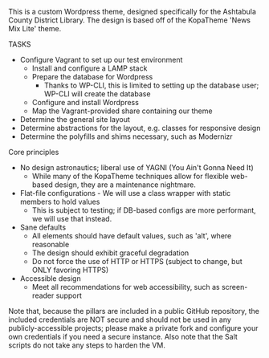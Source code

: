 This is a custom Wordpress theme, designed specifically for
the Ashtabula County District Library.  The design is based off of
the KopaTheme 'News Mix Lite' theme.

TASKS
* Configure Vagrant to set up our test environment
  * Install and configure a LAMP stack
  * Prepare the database for Wordpress
    * Thanks to WP-CLI, this is limited to setting up the database user; WP-CLI will create the database
  * Configure and install Wordpress
  * Map the Vagrant-provided share containing our theme
* Determine the general site layout
* Determine abstractions for the layout, e.g. classes for responsive design
* Determine the polyfills and shims necessary, such as Modernizr

Core principles
* No design astronautics; liberal use of YAGNI (You Ain't Gonna Need It)
  * While many of the KopaTheme techniques allow for flexible web-based design, they are a maintenance nightmare.
* Flat-file configurations - We will use a class wrapper with static members to hold values
  * This is subject to testing; if DB-based configs are more performant, we will use that instead.
* Sane defaults
  * All elements should have default values, such as 'alt', where reasonable
  * The design should exhibit graceful degradation
  * Do not force the use of HTTP or HTTPS (subject to change, but ONLY favoring HTTPS)
* Accessible design
  * Meet all recommendations for web accessibility, such as screen-reader support

Note that, because the pillars are included in a public GitHub repository, the included credentials
are NOT secure and should not be used in any publicly-accessible projects; please make a private fork
and configure your own credentials if you need a secure instance.  Also note that the Salt scripts
do not take any steps to harden the VM.